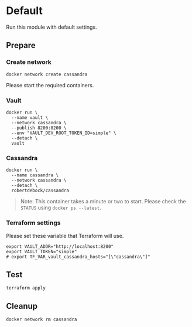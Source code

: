 # Default

Run this module with default settings.

## Prepare

### Create network

```shell
docker network create cassandra
```

Please start the required containers.

### Vault

```shell
docker run \
  --name vault \
  --network cassandra \
  --publish 8200:8200 \
  --env "VAULT_DEV_ROOT_TOKEN_ID=simple" \
  --detach \
  vault
```

### Cassandra

```shell
docker run \
  --name cassandra \
  --network cassandra \
  --detach \
  robertdebock/cassandra
```

> Note: This container takes a minute or two to start. Please check the `STATUS` using `docker ps --latest`.

### Terraform settings

Please set these variable that Terraform will use.

```shell
export VAULT_ADDR="http://localhost:8200"
export VAULT_TOKEN="simple"
# export TF_VAR_vault_cassandra_hosts="[\"cassandra\"]"
```

## Test

```shell
terraform apply
```

## Cleanup

```shell
docker network rm cassandra
```
